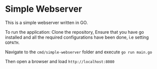 # Simple Webserver

This is a simple webserver written in GO. 

To run the application:
Clone the repository, Ensure that you have go installed and
all the required configurations have been done, i.e setting `GOPATH`.

Navigate to the `cmd/simple-webserver` folder and execute
``go run main.go``

Then open a browser and load `http://localhost:8080`
